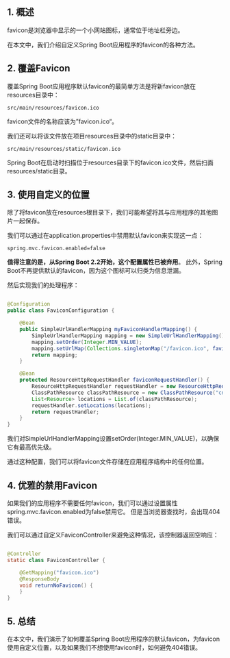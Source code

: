 ## 1. 概述

favicon是浏览器中显示的一个小网站图标，通常位于地址栏旁边。

在本文中，我们介绍自定义Spring Boot应用程序的favicon的各种方法。

## 2. 覆盖Favicon

覆盖Spring Boot应用程序默认favicon的最简单方法是将新favicon放在resources目录中：

```text
src/main/resources/favicon.ico
```

favicon文件的名称应该为”favicon.ico“。

我们还可以将该文件放在项目resources目录中的static目录中：

```text
src/main/resources/static/favicon.ico
```

Spring Boot在启动时扫描位于resources目录下的favicon.ico文件，然后扫面resources/static目录。

## 3. 使用自定义的位置

除了将favicon放在resources根目录下，我们可能希望将其与应用程序的其他图片一起保存。

我们可以通过在application.properties中禁用默认favicon来实现这一点：

```properties
spring.mvc.favicon.enabled=false
```

**值得注意的是，从Spring Boot 2.2开始，这个配置属性已被弃用**。
此外，Spring Boot不再提供默认的favicon，因为这个图标可以归类为信息泄漏。

然后实现我们的处理程序：

```java

@Configuration
public class FaviconConfiguration {

    @Bean
    public SimpleUrlHandlerMapping myFaviconHandlerMapping() {
        SimpleUrlHandlerMapping mapping = new SimpleUrlHandlerMapping();
        mapping.setOrder(Integer.MIN_VALUE);
        mapping.setUrlMap(Collections.singletonMap("/favicon.ico", faviconRequestHandler()));
        return mapping;
    }

    @Bean
    protected ResourceHttpRequestHandler faviconRequestHandler() {
        ResourceHttpRequestHandler requestHandler = new ResourceHttpRequestHandler();
        ClassPathResource classPathResource = new ClassPathResource("cn/tuyucheng/taketoday/images/");
        List<Resource> locations = List.of(classPathResource);
        requestHandler.setLocations(locations);
        return requestHandler;
    }
}
```

我们对SimpleUrlHandlerMapping设置setOrder(Integer.MIN_VALUE)，以确保它有最高优先级。

通过这种配置，我们可以将favicon文件存储在应用程序结构中的任何位置。

## 4. 优雅的禁用Favicon

如果我们的应用程序不需要任何favicon，我们可以通过设置属性spring.mvc.favicon.enabled为false禁用它。
但是当浏览器查找时，会出现404错误。

我们可以通过自定义FaviconController来避免这种情况，该控制器返回空响应：

```java

@Controller
static class FaviconController {

    @GetMapping("favicon.ico")
    @ResponseBody
    void returnNoFavicon() {
    }
}
```

## 5. 总结

在本文中，我们演示了如何覆盖Spring Boot应用程序的默认favicon，为favicon使用自定义位置，以及如果我们不想使用favicon时，如何避免404错误。